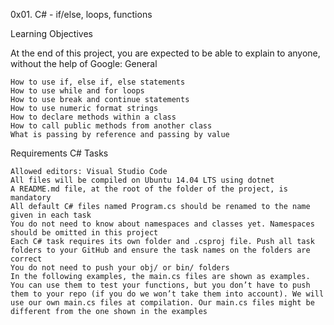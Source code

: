 0x01. C# - if/else, loops, functions

Learning Objectives

At the end of this project, you are expected to be able to explain to anyone, without the help of Google:
General

    How to use if, else if, else statements
    How to use while and for loops
    How to use break and continue statements
    How to use numeric format strings
    How to declare methods within a class
    How to call public methods from another class
    What is passing by reference and passing by value

Requirements
C# Tasks

    Allowed editors: Visual Studio Code
    All files will be compiled on Ubuntu 14.04 LTS using dotnet
    A README.md file, at the root of the folder of the project, is mandatory
    All default C# files named Program.cs should be renamed to the name given in each task
    You do not need to know about namespaces and classes yet. Namespaces should be omitted in this project
    Each C# task requires its own folder and .csproj file. Push all task folders to your GitHub and ensure the task names on the folders are correct
    You do not need to push your obj/ or bin/ folders
    In the following examples, the main.cs files are shown as examples. You can use them to test your functions, but you don’t have to push them to your repo (if you do we won’t take them into account). We will use our own main.cs files at compilation. Our main.cs files might be different from the one shown in the examples

